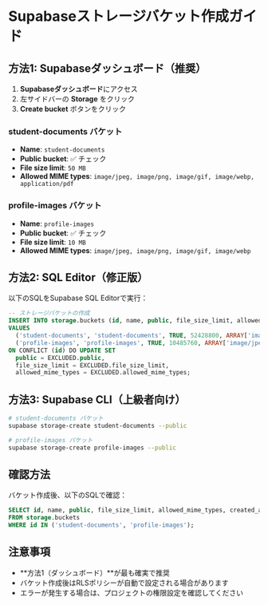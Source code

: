 # Supabaseストレージバケット作成ガイド

## 方法1: Supabaseダッシュボード（推奨）

1. **Supabaseダッシュボード**にアクセス
2. 左サイドバーの **Storage** をクリック
3. **Create bucket** ボタンをクリック

### student-documents バケット
- **Name**: `student-documents`
- **Public bucket**: ✅ チェック
- **File size limit**: `50 MB`
- **Allowed MIME types**: `image/jpeg, image/png, image/gif, image/webp, application/pdf`

### profile-images バケット  
- **Name**: `profile-images`
- **Public bucket**: ✅ チェック
- **File size limit**: `10 MB`
- **Allowed MIME types**: `image/jpeg, image/png, image/gif, image/webp`

## 方法2: SQL Editor（修正版）

以下のSQLをSupabase SQL Editorで実行：

```sql
-- ストレージバケットの作成
INSERT INTO storage.buckets (id, name, public, file_size_limit, allowed_mime_types)
VALUES 
  ('student-documents', 'student-documents', TRUE, 52428800, ARRAY['image/jpeg', 'image/png', 'image/gif', 'image/webp', 'application/pdf']),
  ('profile-images', 'profile-images', TRUE, 10485760, ARRAY['image/jpeg', 'image/png', 'image/gif', 'image/webp'])
ON CONFLICT (id) DO UPDATE SET
  public = EXCLUDED.public,
  file_size_limit = EXCLUDED.file_size_limit,
  allowed_mime_types = EXCLUDED.allowed_mime_types;
```

## 方法3: Supabase CLI（上級者向け）

```bash
# student-documents バケット
supabase storage-create student-documents --public

# profile-images バケット  
supabase storage-create profile-images --public
```

## 確認方法

バケット作成後、以下のSQLで確認：

```sql
SELECT id, name, public, file_size_limit, allowed_mime_types, created_at
FROM storage.buckets 
WHERE id IN ('student-documents', 'profile-images');
```

## 注意事項

- **方法1（ダッシュボード）**が最も確実で推奨
- バケット作成後はRLSポリシーが自動で設定される場合があります
- エラーが発生する場合は、プロジェクトの権限設定を確認してください
